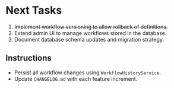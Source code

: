 # Next Tasks

1. ~~Implement workflow versioning to allow rollback of definitions.~~
2. Extend admin UI to manage workflows stored in the database.
3. Document database schema updates and migration strategy.

## Instructions
- Persist all workflow changes using `WorkflowHistoryService`.
- Update `CHANGELOG.md` with each feature increment.
